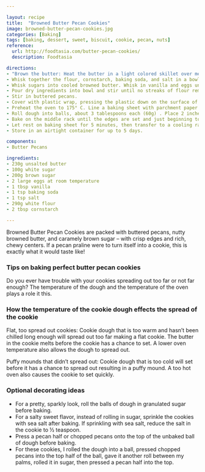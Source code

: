 ```yaml
---

layout: recipe
title:  "Browned Butter Pecan Cookies"
image: browned-butter-pecan-cookies.jpg
categories: [Baking]
tags: [baking, dessert, sweet, biscuit, cookie, pecan, nuts]
reference: 
  url: http://foodtasia.com/butter-pecan-cookies/
  description: Foodtasia

directions:
- "Brown the butter: Heat the butter in a light colored skillet over medium-high heat. It will come to a boil. - Continue cooking, stirring occasionally, until the solid particles at the bottom turn golden brown. Keep an eye - on it carefully towards the end, it can burn quickly. Immediately pour into a large mixing bowl to stop the - browning. Let cool slightly, about 10 minutes."
- Whisk together the flour, cornstarch, baking soda, and salt in a bowl.
- Whisk sugars into cooled browned butter. Whisk in vanilla and eggs until thoroughly combined.
- Pour dry ingredients into bowl and stir until no streaks of flour remain.
- Stir in buttered pecans.
- Cover with plastic wrap, pressing the plastic down on the surface of the dough. Chill for at least 3 hours and up to 3 days. If you chill longer than 3 hours, let dough sit at room temperature for about 30 minutes so the dough is easier to scoop.
- Preheat the oven to 175° C. Line a baking sheet with parchment paper.
- Roll dough into balls, about 3 tablespoons each (60g) . Place 2 inches apart on baking sheet. For optional decoration see notes.
- Bake on the middle rack until the edges are set and just beginning to turn golden brown, about 9-12 minutes. The tops of the cookies should still be quite soft when you remove them from the oven, and may even appear slightly underbaked in center. They will firm up while cooling.
- Let rest on baking sheet for 5 minutes, then transfer to a cooling rack.
- Store in an airtight container for up to 5 days.

components:
- Butter Pecans

ingredients:
- 230g unsalted butter
- 100g white sugar
- 200g brown sugar
- 2 large eggs at room temperature
- 1 tbsp vanilla
- 1 tsp baking soda
- 1 tsp salt
- 290g white flour
- 2 tbsp cornstarch

---
```


Browned Butter Pecan Cookies are packed with buttered pecans, nutty browned butter, and caramely brown sugar – with crisp edges and rich, chewy centers. If a pecan praline were to turn itself into a cookie, this is exactly what it would taste like!

### Tips on baking perfect butter pecan cookies

Do you ever have trouble with your cookies spreading out too far or not far enough? The temperature of the dough and the temperature of the oven plays a role it this.

### How the temperature of the cookie dough effects the spread of the cookie

Flat, too spread out cookies: Cookie dough that is too warm and hasn’t been chilled long enough will spread out too far making a flat cookie. The butter in the cookie melts before the cookie has a chance to set. A lower oven temperature also allows the dough to spread out.

Puffy mounds that didn’t spread out: Cookie dough that is too cold will set before it has a chance to spread out resulting in a puffy mound. A too hot oven also causes the cookie to set quickly.

### Optional decorating ideas

 - For a pretty, sparkly look, roll the balls of dough in granulated sugar before baking.
 - For a salty sweet flavor, instead of rolling in sugar, sprinkle the cookies with sea salt after baking. If sprinkling with sea salt, reduce the salt in the cookie to ½ teaspoon.
 - Press a pecan half or chopped pecans onto the top of the unbaked ball of dough before baking.
 - For these cookies, I rolled the dough into a ball, pressed chopped pecans into the top half of the ball, gave it another roll between my palms, rolled it in sugar, then pressed a pecan half into the top.